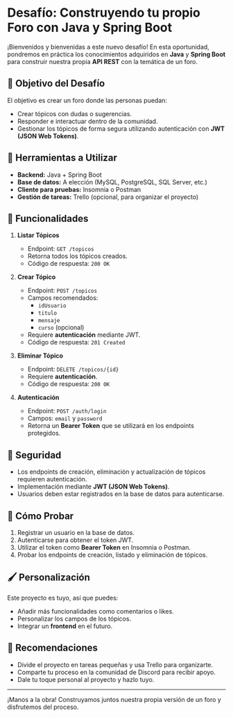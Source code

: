 # Desafío: Construyendo tu propio Foro con Java y Spring Boot

¡Bienvenidos y bienvenidas a este nuevo desafío! En esta oportunidad, pondremos en práctica los conocimientos adquiridos en **Java** y **Spring Boot** para construir nuestra propia **API REST** con la temática de un foro.

## 🎯 Objetivo del Desafío
El objetivo es crear un foro donde las personas puedan:
- Crear tópicos con dudas o sugerencias.
- Responder e interactuar dentro de la comunidad.
- Gestionar los tópicos de forma segura utilizando autenticación con **JWT (JSON Web Tokens)**.

## 🔧 Herramientas a Utilizar
- **Backend:** Java + Spring Boot
- **Base de datos:** A elección (MySQL, PostgreSQL, SQL Server, etc.)
- **Cliente para pruebas:** Insomnia o Postman
- **Gestión de tareas:** Trello (opcional, para organizar el proyecto)

## 📌 Funcionalidades
1. **Listar Tópicos**
   - Endpoint: `GET /topicos`
   - Retorna todos los tópicos creados.
   - Código de respuesta: `200 OK`

2. **Crear Tópico**
   - Endpoint: `POST /topicos`
   - Campos recomendados:
     - `idUsuario`
     - `titulo`
     - `mensaje`
     - `curso` (opcional)
   - Requiere **autenticación** mediante JWT.
   - Código de respuesta: `201 Created`

3. **Eliminar Tópico**
   - Endpoint: `DELETE /topicos/{id}`
   - Requiere **autenticación**.
   - Código de respuesta: `200 OK`

4. **Autenticación**
   - Endpoint: `POST /auth/login`
   - Campos: `email` y `password`
   - Retorna un **Bearer Token** que se utilizará en los endpoints protegidos.

## 🔐 Seguridad
- Los endpoints de creación, eliminación y actualización de tópicos requieren autenticación.
- Implementación mediante **JWT (JSON Web Tokens)**.
- Usuarios deben estar registrados en la base de datos para autenticarse.

## 🚀 Cómo Probar
1. Registrar un usuario en la base de datos.
2. Autenticarse para obtener el token JWT.
3. Utilizar el token como **Bearer Token** en Insomnia o Postman.
4. Probar los endpoints de creación, listado y eliminación de tópicos.

## 🖌 Personalización
Este proyecto es tuyo, así que puedes:
- Añadir más funcionalidades como comentarios o likes.
- Personalizar los campos de los tópicos.
- Integrar un **frontend** en el futuro.

## 🌟 Recomendaciones
- Divide el proyecto en tareas pequeñas y usa Trello para organizarte.
- Comparte tu proceso en la comunidad de Discord para recibir apoyo.
- Dale tu toque personal al proyecto y hazlo tuyo.

---

¡Manos a la obra! Construyamos juntos nuestra propia versión de un foro y disfrutemos del proceso.  

